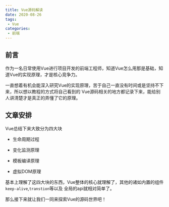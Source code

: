 ```yaml
---
title: Vue源码解读
date: 2020-08-26
tags:
 - Vue
categories:
 - 前端
---
```


## 前言

作为一名日常使用Vue进行项目开发的前端工程师，知道Vue怎么用那是基础，知道Vue的实现原理，才是核心竞争力。

一直想着有机会能深入研究Vue的实现原理，苦于自己一直没有时间或是坚持不下来，所以想以教程的方式将自己看到的
Vue源码相关的地方都记录下来，能给别人讲清楚才是真正的弄懂了它的原理。

## 文章安排

Vue总结下来大致分为四大块

* 生命周期过程

* 变化监测原理

* 模板编译原理

* 虚拟DOM原理

基本上理解了这四大块的东西，Vue整体的核心就理解了，其他的诸如内置的组件`keep-alive`,`transtion`等以及
全局的api就相对简单了。

那么接下来就让我们一同来探索Vue的源码世界吧！
